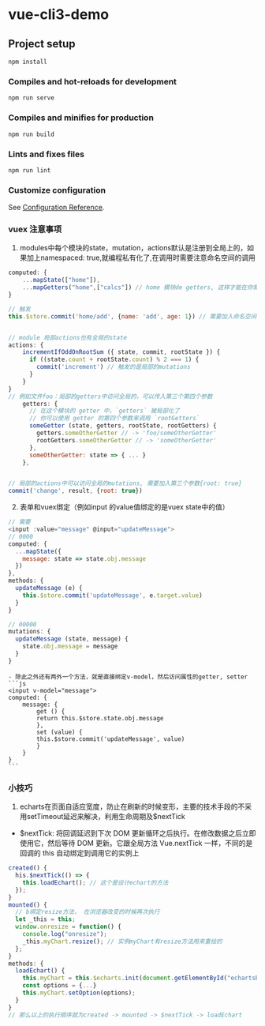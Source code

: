 # vue-cli3-demo

## Project setup
```
npm install
```

### Compiles and hot-reloads for development
```
npm run serve
```

### Compiles and minifies for production
```
npm run build
```

### Lints and fixes files
```
npm run lint
```

### Customize configuration
See [Configuration Reference](https://cli.vuejs.org/config/).



### vuex 注意事项
1. modules中每个模块的state，mutation，actions默认是注册到全局上的，如果加上namespaced: true,就编程私有化了,在调用时需要注意命名空间的调用
```js
computed: {
    ...mapState(["home"]),
    ...mapGetters("home",["calcs"]) // home 模块de getters, 这样才能在你需要的vue中去显示
}

// 触发
this.$store.commit('home/add', {name: 'add', age: 1}) // 需要加入命名空间


// module 局部actions也有全局的state
actions: {
    incrementIfOddOnRootSum ({ state, commit, rootState }) {
      if ((state.count + rootState.count) % 2 === 1) {
        commit('increment') // 触发的是局部的mutations
      }
    }
} 
// 例如文件foo：局部的getters中访问全局的，可以传入第三个第四个参数
    getters: {
      // 在这个模块的 getter 中，`getters` 被局部化了
      // 你可以使用 getter 的第四个参数来调用 `rootGetters`
      someGetter (state, getters, rootState, rootGetters) {
        getters.someOtherGetter // -> 'foo/someOtherGetter'
        rootGetters.someOtherGetter // -> 'someOtherGetter'
      },
      someOtherGetter: state => { ... }
    },


// 局部的actions中可以访问全局的mutations, 需要加入第三个参数{root: true}
commit('change', result, {root: true})
```

2. 表单和vuex绑定（例如input 的value值绑定的是vuex state中的值）
```js
// 需要
<input :value="message" @input="updateMessage">
// 0000
computed: {
  ...mapState({
    message: state => state.obj.message
  })
},
methods: {
  updateMessage (e) {
    this.$store.commit('updateMessage', e.target.value)
  }
}

// 00000
mutations: {
  updateMessage (state, message) {
    state.obj.message = message
  }
}
```
    - 除此之外还有两外一个方法，就是直接绑定v-model，然后访问属性的getter, setter
    ```js
    <input v-model="message">
    computed: {
        message: {
            get () {
            return this.$store.state.obj.message
            },
            set (value) {
            this.$store.commit('updateMessage', value)
            }
        }
    }
    ```





### 小技巧
1. echarts在页面自适应宽度，防止在刷新的时候变形，主要的技术手段的不采用setTimeout延迟来解决，利用生命周期及$nextTick
  - $nextTick: 将回调延迟到下次 DOM 更新循环之后执行。在修改数据之后立即使用它，然后等待 DOM 更新。它跟全局方法 Vue.nextTick 一样，不同的是回调的 this 自动绑定到调用它的实例上
  ```js
  created() {
    his.$nextTick(() => {
      this.loadEchart(); // 这个是设计echart的方法
    });
  }
  mounted() {
    // b绑定resize方法， 在浏览器改变的时候再次执行
    let _this = this;
    window.onresize = function() {
      console.log("onresize");
      _this.myChart.resize(); // 实例myChart有resize方法用来重绘的
    };
  }
  methods: {
    loadEchart() {
      this.myChart = this.$echarts.init(document.getElementById("echartsBox"));
      const options = {...}
      this.myChart.setOption(options);
    }
  }
  // 那么以上的执行顺序就为created -> mounted -> $nextTick -> loadEchart
  ```